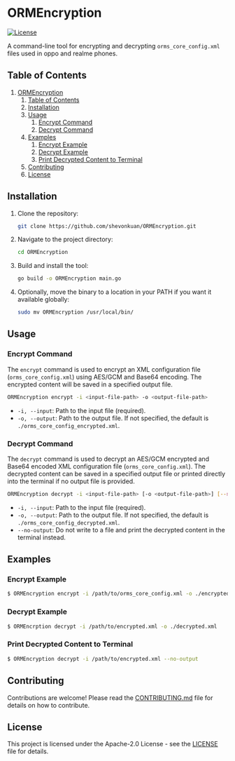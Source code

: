 # ORMEncryption

[![License](https://img.shields.io/badge/License-Apache%202.0-blue.svg)](https://opensource.org/licenses/Apache-2.0)

A command-line tool for encrypting and decrypting `orms_core_config.xml` files used in oppo and realme phones.

## Table of Contents

1. [ORMEncryption](#ormencrption)
   1. [Table of Contents](#table-of-contents)
   2. [Installation](#installation)
   3. [Usage](#usage)
      1. [Encrypt Command](#encrypt-command)
      2. [Decrypt Command](#decrypt-command)
   4. [Examples](#examples)
      1. [Encrypt Example](#encrypt-example)
      2. [Decrypt Example](#decrypt-example)
      3. [Print Decrypted Content to Terminal](#print-decrypted-content-to-terminal)
   5. [Contributing](#contributing)
   6. [License](#license)

## Installation

1. Clone the repository:
   ```sh
   git clone https://github.com/shevonkuan/ORMEncryption.git
   ```

2. Navigate to the project directory:
   ```sh
   cd ORMEncryption
   ```

3. Build and install the tool:
   ```sh
   go build -o ORMEncryption main.go
   ```

4. Optionally, move the binary to a location in your PATH if you want it available globally:
   ```sh
   sudo mv ORMEncryption /usr/local/bin/
   ```

## Usage

### Encrypt Command

The `encrypt` command is used to encrypt an XML configuration file (`orms_core_config.xml`) using AES/GCM and Base64 encoding. The encrypted content will be saved in a specified output file.

```sh
ORMEncryption encrypt -i <input-file-path> -o <output-file-path>
```

- `-i, --input`: Path to the input file (required).
- `-o, --output`: Path to the output file. If not specified, the default is `./orms_core_config_encrypted.xml`.

### Decrypt Command

The `decrypt` command is used to decrypt an AES/GCM encrypted and Base64 encoded XML configuration file (`orms_core_config.xml`). The decrypted content can be saved in a specified output file or printed directly into the terminal if no output file is provided.

```sh
ORMEncryption decrypt -i <input-file-path> [-o <output-file-path>] [--no-output]
```

- `-i, --input`: Path to the input file (required).
- `-o, --output`: Path to the output file. If not specified, the default is `./orms_core_config_decrypted.xml`.
- `--no-output`: Do not write to a file and print the decrypted content in the terminal instead.

## Examples

### Encrypt Example
```sh
$ ORMEncryption encrypt -i /path/to/orms_core_config.xml -o ./encrypted.xml
```

### Decrypt Example
```sh
$ ORMEncrption decrypt -i /path/to/encrypted.xml -o ./decrypted.xml
```

### Print Decrypted Content to Terminal
```sh
$ ORMEncryption decrypt -i /path/to/encrypted.xml --no-output
```

## Contributing

Contributions are welcome! Please read the [CONTRIBUTING.md](CONTRIBUTING.md) file for details on how to contribute.

## License

This project is licensed under the Apache-2.0 License - see the [LICENSE](LICENSE) file for details.
